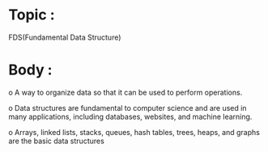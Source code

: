 # Topic :  

FDS(Fundamental Data Structure)
  
# Body :  

 o A way to organize data so that it can be used to perform operations.   

 o Data structures are fundamental to computer science and are used in many applications, including databases, websites, and machine learning.   

 o Arrays, linked lists, stacks, queues, hash tables, trees, heaps, and graphs are the basic data structures
